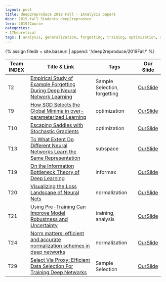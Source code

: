 ```yaml
---
layout: post
title: deep2reproduce 2019 Fall - 1Analysis papers 
desc: 2019-fall Students deep2reproduce 
term: 2019fCourse
categories:
- 1Theoretical
tags: [ analysis, generalization, forgetting, training, optimization, subspace, informax, normalization, Sample-selection  ]
---
```



{% assign filedir = site.baseurl   | append: '/deep2reproduce/2019Fall/' %}



|Team INDEX     |Title  & Link  |  Tags |  Our Slide | 
|------|----------------------------|----------|----------|
|T2   | [Empirical Study of Example Forgetting During Deep Neural Network Learning](https://arxiv.org/abs/1812.05159)|  Sample Selection, forgetting |[OurSlide]({{filedir}}/T2-Pattarabanjird_Tanyaporn_Empirical_Study_of_Example_Forgetting_During_Deep_Neural_Network_Learning.pdf) | 
|T9   | [How SGD Selects the Global Minima in over-parameterized Learning](https://papers.nips.cc/paper/8049-how-sgd-selects-the-global-minima-in-over-parameterized-learning-a-dynamical-stability-perspective)|  optimization | [OurSlide]({{filedir}}/T9_Bamrara_Rishabrb6xj_How_SGD_Selects_the_Global_Minima.pdf) | 
|T10   | [ Escaping Saddles with Stochastic Gradients ](https://arxiv.org/abs/1803.05999)| optimization | [OurSlide]({{filedir}}/T10_kd4wa+dc9db+yl5nx+an2adv_ESCAPING_SADDLES.pdf) |  
|T13   | [To What Extent Do Different Neural Networks Learn the Same Representation](https://arxiv.org/abs/1810.11750)| subspace |  [OurSlide]({{filedir}}/T13_Sudhakar_Mohitms5sw_Do_Different_Neural_Networks_Learn_the_Same_Representation.pdf) |  
|T19   | [On the Information Bottleneck Theory of Deep Learning](https://openreview.net/forum?id=ry_WPG-A-)| informax | [OurSlide]({{filedir}}/T19_Luo_Zhidanzl6de_INFORMATION_BOTTLENECK.pdf) |  
|T20   | [Visualizing the Loss Landscape of Neural Nets](https://arxiv.org/abs/1712.09913)| normalization  | [OurSlide]({{filedir}}/T20_Du_Yuyd2am_Visualizing_the_Loss_Landscape.pdf) | 
|T21   | [Using Pre-Training Can Improve Model Robustness and Uncertainty ](https://arxiv.org/abs/1901.09960)| training, analysis | [OurSlide]({{filedir}}/T21_Wang_Clarerw9fs_Pre-Training_Can_Improve_Model_Robustness_and_Uncertainty.pdf) | 
|T24   | [Norm matters: efficient and accurate normalization schemes in deep networks](https://arxiv.org/abs/1803.01814)| normalization  | [OurSlide]({{filedir}}/T24_Peddireddy_Akhil_Saiap3ub_Norm_Matters.pdf) | 
|T29  | [Select Via Proxy: Efficient Data Selection For Training Deep Networks](https://arxiv.org/abs/1906.11829)| Sample Selection| [OurSlide]({{filedir}}/T29_Cascante_Bonilla_Paolapc9za_Select_Via_Proxy_data4train.pdf) | 


